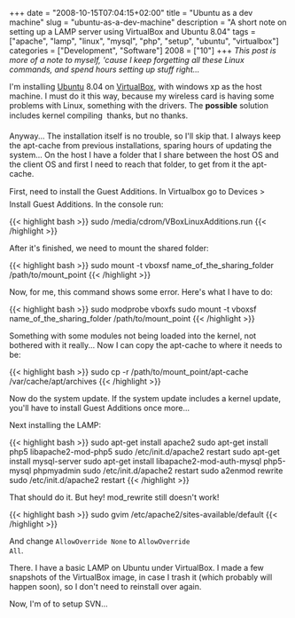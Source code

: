 +++
date = "2008-10-15T07:04:15+02:00"
title = "Ubuntu as a dev machine"
slug = "ubuntu-as-a-dev-machine"
description = "A short note on setting up a LAMP server using VirtualBox and Ubuntu 8.04"
tags = ["apache", "lamp", "linux", "mysql", "php", "setup", "ubuntu", "virtualbox"]
categories = ["Development", "Software"]
2008 = ["10"]
+++
<em>This post is more of a note to myself, 'cause I keep forgetting all these Linux commands, and spend hours setting up stuff right...</em>

I'm installing <a href="http://www.ubuntu.com/" target="_blank">Ubuntu</a> 8.04 on <a href="http://virtualbox.org" target="_blank">VirtualBox</a>, with windows xp as the host machine. I must do it this way, because my wireless card is having some problems with Linux, something with the drivers. The <strong>possible</strong> solution includes kernel compiling &#151; thanks, but no thanks.

Anyway... The installation itself is no trouble, so I'll skip that. I always keep the apt-cache from previous installations, sparing hours of updating the system... On the host I have a folder that I share between the host OS and the client OS and first I need to reach that folder, to get from it the apt-cache.

First, need to install the Guest Additions. In Virtualbox go to Devices &#151;> Install Guest Additions. In the console run:

{{< highlight bash >}}
sudo /media/cdrom/VBoxLinuxAdditions.run
{{< /highlight >}}

After it's finished, we need to mount the shared folder:

{{< highlight bash >}}
sudo mount -t vboxsf name_of_the_sharing_folder /path/to/mount_point
{{< /highlight >}}

Now, for me, this command shows some error. Here's what I have to do:

{{< highlight bash >}}
sudo modprobe vboxfs
sudo mount -t vboxsf name_of_the_sharing_folder /path/to/mount_point
{{< /highlight >}}

Something with some modules not being loaded into the kernel, not bothered with it really... Now I can copy the apt-cache to where it needs to be:

{{< highlight bash >}}
sudo cp -r /path/to/mount_point/apt-cache /var/cache/apt/archives
{{< /highlight >}}

Now do the system update. If the system update includes a kernel update, you'll have to install Guest Additions once more...

Next installing the LAMP:

{{< highlight bash >}}
sudo apt-get install apache2
sudo apt-get install php5 libapache2-mod-php5
sudo /etc/init.d/apache2 restart
sudo apt-get install mysql-server
sudo apt-get install libapache2-mod-auth-mysql php5-mysql phpmyadmin
sudo /etc/init.d/apache2 restart
sudo a2enmod rewrite
sudo /etc/init.d/apache2 restart
{{< /highlight >}}

That should do it. But hey! mod_rewrite still doesn't work!

{{< highlight bash >}}
sudo gvim /etc/apache2/sites-available/default
{{< /highlight >}}

And change <code>AllowOverride None</code> to <code>AllowOverride All</code>.

There. I have a basic LAMP on Ubuntu under VirtualBox. I made a few snapshots of the VirtualBox image, in case I trash it (which probably will happen soon), so I don't need to reinstall over again.

Now, I'm of to setup SVN...
